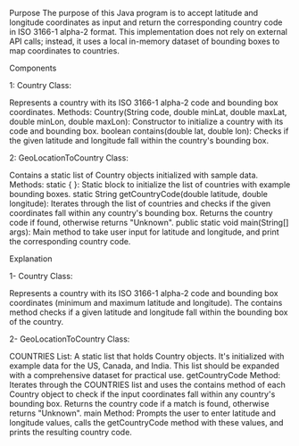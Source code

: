 Purpose
The purpose of this Java program is to accept latitude and longitude coordinates as input and return the corresponding country code in ISO 3166-1 alpha-2 format. This implementation does not rely on external API calls; instead, it uses a local in-memory dataset of bounding boxes to map coordinates to countries.

Components

1: Country Class:

Represents a country with its ISO 3166-1 alpha-2 code and bounding box coordinates.
Methods:
Country(String code, double minLat, double maxLat, double minLon, double maxLon): Constructor to initialize a country with its code and bounding box.
boolean contains(double lat, double lon): Checks if the given latitude and longitude fall within the country's bounding box.

2: GeoLocationToCountry Class:

Contains a static list of Country objects initialized with sample data.
Methods:
static { }: Static block to initialize the list of countries with example bounding boxes.
static String getCountryCode(double latitude, double longitude): Iterates through the list of countries and checks if the given coordinates fall within any country's bounding box. Returns the country code if found, otherwise returns "Unknown".
public static void main(String[] args): Main method to take user input for latitude and longitude, and print the corresponding country code.


Explanation

1- Country Class:

Represents a country with its ISO 3166-1 alpha-2 code and bounding box coordinates (minimum and maximum latitude and longitude).
The contains method checks if a given latitude and longitude fall within the bounding box of the country.

2- GeoLocationToCountry Class:

COUNTRIES List: A static list that holds Country objects. It's initialized with example data for the US, Canada, and India. This list should be expanded with a comprehensive dataset for practical use.
getCountryCode Method: Iterates through the COUNTRIES list and uses the contains method of each Country object to check if the input coordinates fall within any country's bounding box. Returns the country code if a match is found, otherwise returns "Unknown".
main Method: Prompts the user to enter latitude and longitude values, calls the getCountryCode method with these values, and prints the resulting country code.




